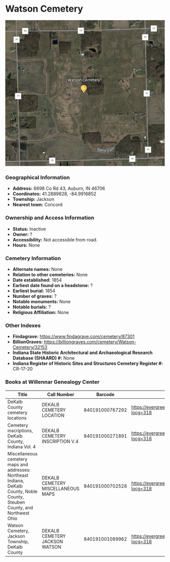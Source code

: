 # Watson Cemetery

![Watson Cemetery on Google Earth](https://github.com/FyoAtEPL/DeKalbCemeteries/blob/main/images/mapImages/WatsonEarth.png "Watson Cemetery on Google Earth")

### Geographical Information
- **Address:** 6698 Co Rd 43, Auburn, IN 46706
- **Coordinates:** 41.2889828, -84.9916852
- **Township:** Jackson
- **Nearest town:** Concord

### Ownership and Access Information
- **Status:** Inactive
- **Owner:** ?
- **Accessibility:** Not accessible from road.
- **Hours:** None

### Cemetery Information
- **Alternate names:** None
- **Relation to other cemeteries:** None
- **Date established:** 1854
- **Earliest date found on a headstone:** ?
- **Earliest burial:** 1854
- **Number of graves:** ?
- **Notable monuments:** None
- **Notable burials:** ?
- **Religious Affiliation:** None

### Other Indexes
- **Findagrave:** https://www.findagrave.com/cemetery/87301
- **BillionGraves:** https://billiongraves.com/cemetery/Watson-Cemetery/32153
- **Indiana State Historic Architectural and Archaeological Research Database (SHAARD) #:** None
- **Indiana Register of Historic Sites and Structures Cemetery Register #:** CR-17-20

### Books at Willennar Genealogy Center
| Title | Call Number | Barcode | Evergreen Record |
| ------------ | ------------ | ------------ | ------------ |
| DeKalb County cemetery locations | DEKALB CEMETERY LOCATION | 840191000767292 | https://evergreen.lib.in.us/eg/opac/record/20670319?locg=318 |
| Cemetery inscriptions, DeKalb County, Indiana Vol. 4 | DEKALB CEMETERY INSCRIPTION V.4 | 840191000271891 | https://evergreen.lib.in.us/eg/opac/record/20670315?locg=318 |
| Miscellaneous cemetery maps and addresses: Northeast Indiana, DeKalb County, Noble County, Steuben County, and Northwest Ohio | DEKALB CEMETERY MISCELLANEOUS MAPS | 840191000702528 | https://evergreen.lib.in.us/eg/opac/record/20673421?locg=318 |
| Watson Cemetery, Jackson Township, DeKalb County | DEKALB CEMETERY JACKSON WATSON | 840191001089962 | https://evergreen.lib.in.us/eg/opac/record/20697874?locg=318 |
